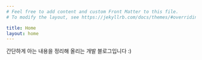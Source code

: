 ```yaml
---
# Feel free to add content and custom Front Matter to this file.
# To modify the layout, see https://jekyllrb.com/docs/themes/#overriding-theme-defaults

title: Home
layout: home
---
```


간단하게 아는 내용을 정리해 올리는 개발 블로그입니다 :)
